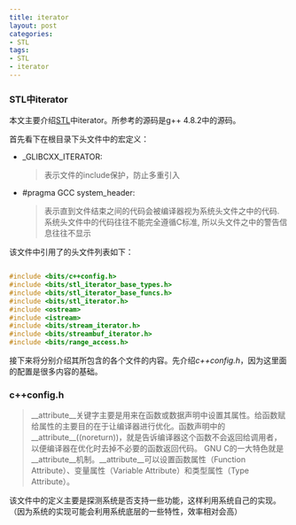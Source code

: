 ```yaml
---
title: iterator
layout: post
categories: 
- STL
tags:
- STL
- iterator
---
```


### STL中iterator

本文主要介绍[STL](http://www.sgi.com/tech/stl/)中iterator。所参考的源码是g++ 4.8.2中的源码。


首先看下在根目录下头文件中的宏定义：

* \_GLIBCXX\_ITERATOR:
  > 表示文件的include保护，防止多重引入
* \#pragma GCC system\_header:
  > 表示直到文件结束之间的代码会被编译器视为系统头文件之中的代码. 系统头文件中的代码往往不能完全遵循C标准, 所以头文件之中的警告信息往往不显示

该文件中引用了的头文件列表如下：

```cpp

#include <bits/c++config.h>
#include <bits/stl_iterator_base_types.h>
#include <bits/stl_iterator_base_funcs.h>
#include <bits/stl_iterator.h>
#include <ostream>
#include <istream>
#include <bits/stream_iterator.h>
#include <bits/streambuf_iterator.h>
#include <bits/range_access.h>

```

接下来将分别介绍其所包含的各个文件的内容。先介绍*c++config.h*，因为这里面的配置是很多内容的基础。

### c++config.h

> \_\_attribute\_\_关键字主要是用来在函数或数据声明中设置其属性。给函数赋给属性的主要目的在于让编译器进行优化。函数声明中的\_\_attribute\_\_((noreturn))，就是告诉编译器这个函数不会返回给调用者，以便编译器在优化时去掉不必要的函数返回代码。
GNU C的一大特色就是\_\_attribute\_\_机制。\_\_attribute\_\_可以设置函数属性（Function Attribute）、变量属性（Variable Attribute）和类型属性（Type Attribute）。

该文件中的定义主要是探测系统是否支持一些功能，这样利用系统自己的实现。（因为系统的实现可能会利用系统底层的一些特性，效率相对会高）

